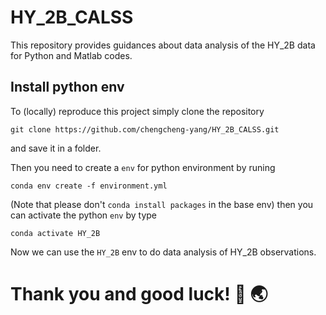 # HY_2B_CALSS

This repository provides guidances about data analysis of the HY_2B data for Python and Matlab codes.

## Install python env
To (locally) reproduce this project simply clone the repository 
```
git clone https://github.com/chengcheng-yang/HY_2B_CALSS.git 
```
and save it in a folder.

Then you need to create a `env` for python environment by runing

```
conda env create -f environment.yml
```
(Note that please don't `conda install packages` in the base env)
then you can activate the python `env` by type
```
conda activate HY_2B 
```

Now we can use the `HY_2B` env to do data analysis of HY_2B observations.

# Thank you and good luck! :rocket: :earth_asia:



